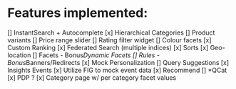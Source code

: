 # Features implemented:

[] InstantSearch + Autocomplete
[x] Hierarchical Categories
[] Product variants
[] Price range slider
[] Rating filter widget
[] Colour facets
[x] Custom Ranking
[x] Federated Search (multiple indices)
[x] Sorts
[x] Geo-location
[] Facets - Bonus*Dynamic Facets
[] Rules - Bonus*Banners/Redirects
[x] Mock Personalization
[] Query Suggestions
[x] Insights Events
[x] Utilize FIG to mock event data
[x] Recommend
[] *QCat
[x] PDP ?
[x] Category page w/ per category facet values